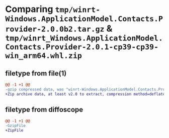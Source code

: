 # Comparing `tmp/winrt-Windows.ApplicationModel.Contacts.Provider-2.0.0b2.tar.gz` & `tmp/winrt_Windows.ApplicationModel.Contacts.Provider-2.0.1-cp39-cp39-win_arm64.whl.zip`

## filetype from file(1)

```diff
@@ -1 +1 @@
-gzip compressed data, was "winrt-Windows.ApplicationModel.Contacts.Provider-2.0.0b2.tar", last modified: Sat Dec  2 18:19:43 2023, max compression
+Zip archive data, at least v2.0 to extract, compression method=deflate
```

## filetype from diffoscope

```diff
@@ -1 +1 @@
-GzipFile
+ZipFile
```


